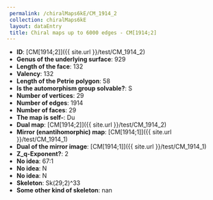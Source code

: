 ```yaml
--- 
 permalink: /chiralMaps6kE/CM_1914_2 
 collection: chiralMaps6kE
 layout: dataEntry
 title: Chiral maps up to 6000 edges - CM[1914;2]
---
```


- **ID**: [CM[1914;2]]({{ site.url }}/test/CM_1914_2)
- **Genus of the underlying surface**: 929
- **Length of the face**: 132
- **Valency**: 132
- **Length of the Petrie polygon**: 58
- **Is the automorphism group solvable?**: S
- **Number of vertices**: 29
- **Number of edges**: 1914
- **Number of faces**: 29
- **The map is self-**: Du
- **Dual map**: [CM[1914;2]]({{ site.url }}/test/CM_1914_2)
- **Mirror (enantihomorphic) map**: [CM[1914;1]]({{ site.url }}/test/CM_1914_1)
- **Dual of the mirror image**: [CM[1914;1]]({{ site.url }}/test/CM_1914_1)
- **Z_q-Exponent?**: 2
- **No idea**:  67:1
- **No idea**: N
- **No idea**: N
- **Skeleton**: Sk(29;2)^33
- **Some other kind of skeleton**: nan
